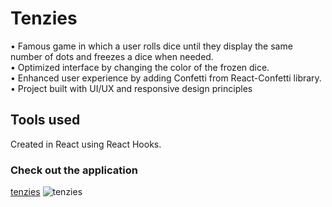 # Tenzies
• Famous game in which a user rolls dice until they display the same number of dots  and freezes a dice when needed.<br>
• Optimized interface by changing the color of the frozen dice. <br>
• Enhanced user experience by adding Confetti from React-Confetti library.<br>
• Project built with UI/UX and responsive design principles <br>

## Tools used
Created in React using React Hooks.

### Check out the application
[tenzies](https://tenzies-game-alinak.netlify.app/)
![tenzies](https://user-images.githubusercontent.com/119900960/219096554-355682a7-08e6-4875-83b8-638299720990.jpg)
